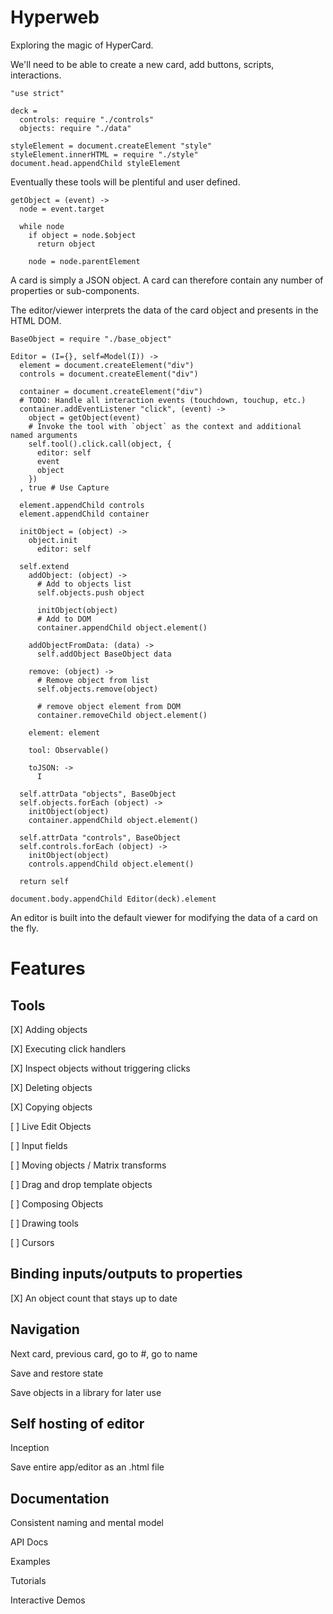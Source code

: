 Hyperweb
========

Exploring the magic of HyperCard.

We'll need to be able to create a new card, add buttons, scripts, interactions.

    "use strict"

    deck =
      controls: require "./controls"
      objects: require "./data"

    styleElement = document.createElement "style"
    styleElement.innerHTML = require "./style"
    document.head.appendChild styleElement

Eventually these tools will be plentiful and user defined.

    getObject = (event) ->
      node = event.target

      while node
        if object = node.$object
          return object

        node = node.parentElement

A card is simply a JSON object. A card can therefore contain any number of
properties or sub-components.

The editor/viewer interprets the data of the card object and presents in the HTML DOM.

    BaseObject = require "./base_object"

    Editor = (I={}, self=Model(I)) ->
      element = document.createElement("div")
      controls = document.createElement("div")

      container = document.createElement("div")
      # TODO: Handle all interaction events (touchdown, touchup, etc.)
      container.addEventListener "click", (event) ->
        object = getObject(event)
        # Invoke the tool with `object` as the context and additional named arguments
        self.tool().click.call(object, {
          editor: self
          event
          object
        })
      , true # Use Capture

      element.appendChild controls
      element.appendChild container

      initObject = (object) ->
        object.init
          editor: self

      self.extend
        addObject: (object) ->
          # Add to objects list
          self.objects.push object

          initObject(object)
          # Add to DOM
          container.appendChild object.element()

        addObjectFromData: (data) ->
          self.addObject BaseObject data

        remove: (object) ->
          # Remove object from list
          self.objects.remove(object)

          # remove object element from DOM
          container.removeChild object.element()

        element: element

        tool: Observable()

        toJSON: ->
          I

      self.attrData "objects", BaseObject
      self.objects.forEach (object) ->
        initObject(object)
        container.appendChild object.element()

      self.attrData "controls", BaseObject
      self.controls.forEach (object) ->
        initObject(object)
        controls.appendChild object.element()

      return self

    document.body.appendChild Editor(deck).element

An editor is built into the default viewer for modifying the data of a card on
the fly.

Features
========

Tools
-----

[X] Adding objects

[X] Executing click handlers

[X] Inspect objects without triggering clicks

[X] Deleting objects

[X] Copying objects

[ ] Live Edit Objects

[ ] Input fields

[ ] Moving objects / Matrix transforms

[ ] Drag and drop template objects

[ ] Composing Objects

[ ] Drawing tools

[ ] Cursors


Binding inputs/outputs to properties
----------------------------

[X] An object count that stays up to date

Navigation
----------

Next card, previous card, go to #, go to name

Save and restore state

Save objects in a library for later use

Self hosting of editor
----------------------

Inception

Save entire app/editor as an .html file

Documentation
-------------

Consistent naming and mental model

API Docs

Examples

Tutorials

Interactive Demos
